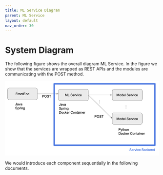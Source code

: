 ```yaml
---
title: ML Service Diagram
parent: ML Service
layout: default
nav_order: 30
---
```

# System Diagram
The following figure shows the overall diagram ML Service. In the figure we show that the services are wrapped 
as REST APIs and the modules are communicating with the POST method. 
 

![service_diagram](/docs/ml_service/images/service_diagram.png)



We would introduce each component sequentially in the following documents.